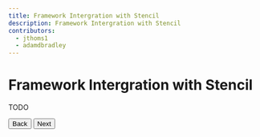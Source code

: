 ```yaml
---
title: Framework Intergration with Stencil
description: Framework Intergration with Stencil
contributors:
  - jthoms1
  - adamdbradley
---
```

# Framework Intergration with Stencil

TODO



<stencil-route-link url="/docs/forms" router="#router" custom="true">
  <button class='pull-left btn btn--secondary'>
    Back
  </button>
</stencil-route-link>

<stencil-route-link url="/docs/angular" custom="true">
  <button class='pull-right btn btn--primary'>
    Next
  </button>
</stencil-route-link>
